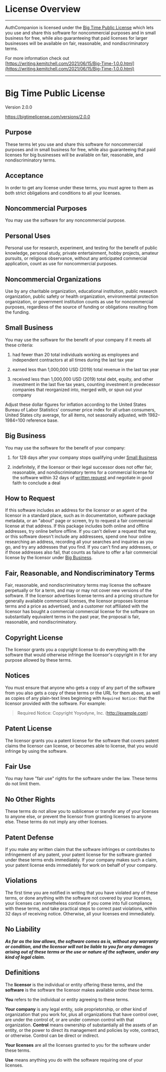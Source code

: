 # License Overview

---

AuthCompanion is licensed under the
[Big Time Public License](https://bigtimelicense.com/versions/2.0.1) which lets
you use and share this software for noncommercial purposes and in small business
for free, while also guaranteeing that paid licenses for larger businesses will
be available on fair, reasonable, and nondiscriminatory terms.

For more information check out
[https://writing.kemitchell.com/2021/06/15/Big-Time-1.0.0.html](https://writing.kemitchell.com/2021/06/15/Big-Time-1.0.0.html)

---

# Big Time Public License

Version 2.0.0

<https://bigtimelicense.com/versions/2.0.0>

## Purpose

These terms let you use and share this software for noncommercial purposes and
in small business for free, while also guaranteeing that paid licenses for big
businesses will be available on fair, reasonable, and nondiscriminatory terms.

## Acceptance

In order to get any license under these terms, you must agree to them as both
strict obligations and conditions to all your licenses.

## Noncommercial Purposes

You may use the software for any noncommercial purpose.

## Personal Uses

Personal use for research, experiment, and testing for the benefit of public
knowledge, personal study, private entertainment, hobby projects, amateur
pursuits, or religious observance, without any anticipated commercial
application, count as use for noncommercial purposes.

## Noncommercial Organizations

Use by any charitable organization, educational institution, public research
organization, public safety or health organization, environmental protection
organization, or government institution counts as use for noncommercial
purposes, regardless of the source of funding or obligations resulting from the
funding.

## Small Business

You may use the software for the benefit of your company if it meets all these
criteria:

1. had fewer than 20 total individuals working as employees and independent
   contractors at all times during the last tax year

2. earned less than 1,000,000 USD (2019) total revenue in the last tax year

3. received less than 1,000,000 USD (2019) total debt, equity, and other
   investment in the last five tax years, counting investment in predecessor
   companies that reorganized into, merged with, or spun out your company

Adjust these dollar figures for inflation according to the United States Bureau
of Labor Statistics' consumer price index for all urban consumers, United States
city average, for all items, not seasonally adjusted, with 1982–1984=100
reference base.

## Big Business

You may use the software for the benefit of your company:

1. for 128 days after your company stops qualifying under
   [Small Business](#small-business)

2. indefinitely, if the licensor or their legal successor does not offer fair,
   reasonable, and nondiscriminatory terms for a commercial license for the
   software within 32 days of [written request](#how-to-request) and negotiate
   in good faith to conclude a deal

## How to Request

If this software includes an address for the licensor or an agent of the
licensor in a standard place, such as in documentation, software package
metadata, or an "about" page or screen, try to request a fair commercial license
at that address. If this package includes both online and offline addresses, try
online before offline. If you can't deliver a request that way, or this software
doesn't include any addressees, spend one hour online researching an address,
recording all your searches and inquiries as you go, and try any addresses that
you find. If you can't find any addresses, or if those addresses also fail, that
counts as failure to offer a fair commercial license by the licensor under
[Big Business](#big-business).

## Fair, Reasonable, and Nondiscriminatory Terms

Fair, reasonable, and nondiscriminatory terms may license the software
perpetually or for a term, and may or may not cover new versions of the
software. If the licensor advertises license terms and a pricing structure for
generally available commercial licenses, the licensor proposes license terms and
a price as advertised, and a customer not affiliated with the licensor has
bought a commercial commercial license for the software on substantially
equivalent terms in the past year, the proposal is fair, reasonable, and
nondiscriminatory.

## Copyright License

The licensor grants you a copyright license to do everything with the software
that would otherwise infringe the licensor's copyright in it for any purpose
allowed by these terms.

## Notices

You must ensure that anyone who gets a copy of any part of the software from you
also gets a copy of these terms or the URL for them above, as well as copies of
any plain-text lines beginning with `Required Notice:` that the licensor
provided with the software. For example:

> Required Notice: Copyright Yoyodyne, Inc. (http://example.com)

## Patent License

The licensor grants you a patent license for the software that covers patent
claims the licensor can license, or becomes able to license, that you would
infringe by using the software.

## Fair Use

You may have "fair use" rights for the software under the law. These terms do
not limit them.

## No Other Rights

These terms do not allow you to sublicense or transfer any of your licenses to
anyone else, or prevent the licensor from granting licenses to anyone else.
These terms do not imply any other licenses.

## Patent Defense

If you make any written claim that the software infringes or contributes to
infringement of any patent, your patent license for the software granted under
these terms ends immediately. If your company makes such a claim, your patent
license ends immediately for work on behalf of your company.

## Violations

The first time you are notified in writing that you have violated any of these
terms, or done anything with the software not covered by your licenses, your
licenses can nonetheless continue if you come into full compliance with these
terms, and take practical steps to correct past violations, within 32 days of
receiving notice. Otherwise, all your licenses end immediately.

## No Liability

_**As far as the law allows, the software comes as is, without any warranty or
condition, and the licensor will not be liable to you for any damages arising
out of these terms or the use or nature of the software, under any kind of legal
claim.**_

## Definitions

The **licensor** is the individual or entity offering these terms, and the
**software** is the software the licensor makes available under these terms.

**You** refers to the individual or entity agreeing to these terms.

**Your company** is any legal entity, sole proprietorship, or other kind of
organization that you work for, plus all organizations that have control over,
are under the control of, or are under common control with that organization.
**Control** means ownership of substantially all the assets of an entity, or the
power to direct its management and policies by vote, contract, or otherwise.
Control can be direct or indirect.

**Your licenses** are all the licenses granted to you for the software under
these terms.

**Use** means anything you do with the software requiring one of your licenses.
